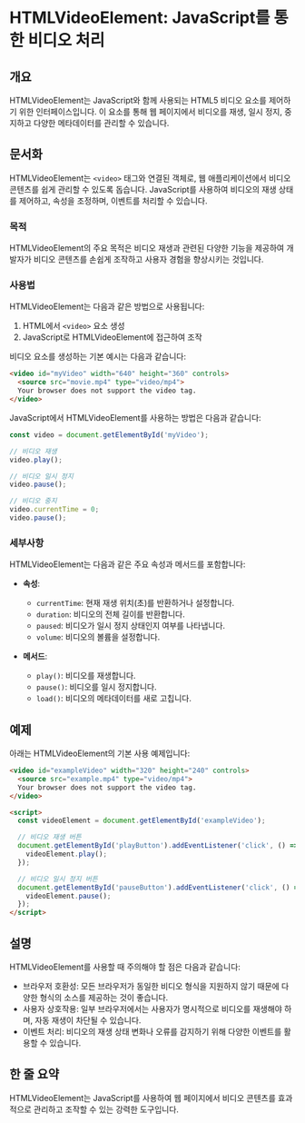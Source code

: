 <!--
Meta Description: # HTMLVideoElement: JavaScript를 통한 비디오 처리 ## 개요 HTMLVideoElement는 JavaScript와 함께 사용되는 HTML5 비디오 요소를 제어하기 위한 인터페이스입니다. 이 요소를 통해 웹 페이지에서 비디오를 재생, 일시 정지,...
Meta Keywords: video, 비디오, htmlvideoelement는, 비디오의, 다음과
-->

# HTMLVideoElement: JavaScript를 통한 비디오 처리

## 개요
HTMLVideoElement는 JavaScript와 함께 사용되는 HTML5 비디오 요소를 제어하기 위한 인터페이스입니다. 이 요소를 통해 웹 페이지에서 비디오를 재생, 일시 정지, 중지하고 다양한 메타데이터를 관리할 수 있습니다.

## 문서화
HTMLVideoElement는 `<video>` 태그와 연결된 객체로, 웹 애플리케이션에서 비디오 콘텐츠를 쉽게 관리할 수 있도록 돕습니다. JavaScript를 사용하여 비디오의 재생 상태를 제어하고, 속성을 조정하며, 이벤트를 처리할 수 있습니다.

### 목적
HTMLVideoElement의 주요 목적은 비디오 재생과 관련된 다양한 기능을 제공하여 개발자가 비디오 콘텐츠를 손쉽게 조작하고 사용자 경험을 향상시키는 것입니다.

### 사용법
HTMLVideoElement는 다음과 같은 방법으로 사용됩니다:

1. HTML에서 `<video>` 요소 생성
2. JavaScript로 HTMLVideoElement에 접근하여 조작

비디오 요소를 생성하는 기본 예시는 다음과 같습니다:
```html
<video id="myVideo" width="640" height="360" controls>
  <source src="movie.mp4" type="video/mp4">
  Your browser does not support the video tag.
</video>
```

JavaScript에서 HTMLVideoElement를 사용하는 방법은 다음과 같습니다:
```javascript
const video = document.getElementById('myVideo');

// 비디오 재생
video.play();

// 비디오 일시 정지
video.pause();

// 비디오 중지
video.currentTime = 0;
video.pause();
```

### 세부사항
HTMLVideoElement는 다음과 같은 주요 속성과 메서드를 포함합니다:
- **속성**:
  - `currentTime`: 현재 재생 위치(초)를 반환하거나 설정합니다.
  - `duration`: 비디오의 전체 길이를 반환합니다.
  - `paused`: 비디오가 일시 정지 상태인지 여부를 나타냅니다.
  - `volume`: 비디오의 볼륨을 설정합니다.

- **메서드**:
  - `play()`: 비디오를 재생합니다.
  - `pause()`: 비디오를 일시 정지합니다.
  - `load()`: 비디오의 메타데이터를 새로 고칩니다.

## 예제
아래는 HTMLVideoElement의 기본 사용 예제입니다:

```html
<video id="exampleVideo" width="320" height="240" controls>
  <source src="example.mp4" type="video/mp4">
  Your browser does not support the video tag.
</video>

<script>
  const videoElement = document.getElementById('exampleVideo');

  // 비디오 재생 버튼
  document.getElementById('playButton').addEventListener('click', () => {
    videoElement.play();
  });

  // 비디오 일시 정지 버튼
  document.getElementById('pauseButton').addEventListener('click', () => {
    videoElement.pause();
  });
</script>
```

## 설명
HTMLVideoElement를 사용할 때 주의해야 할 점은 다음과 같습니다:
- 브라우저 호환성: 모든 브라우저가 동일한 비디오 형식을 지원하지 않기 때문에 다양한 형식의 소스를 제공하는 것이 좋습니다.
- 사용자 상호작용: 일부 브라우저에서는 사용자가 명시적으로 비디오를 재생해야 하며, 자동 재생이 차단될 수 있습니다.
- 이벤트 처리: 비디오의 재생 상태 변화나 오류를 감지하기 위해 다양한 이벤트를 활용할 수 있습니다.

## 한 줄 요약
HTMLVideoElement는 JavaScript를 사용하여 웹 페이지에서 비디오 콘텐츠를 효과적으로 관리하고 조작할 수 있는 강력한 도구입니다.